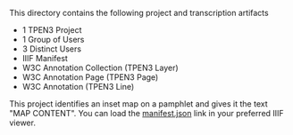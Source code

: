 This directory contains the following project and transcription artifacts

- 1 TPEN3 Project
- 1 Group of Users
- 3 Distinct Users
- IIIF Manifest
- W3C Annotation Collection (TPEN3 Layer)
- W3C Annotation Page (TPEN3 Page)
- W3C Annotation (TPEN3 Line)
  

This project identifies an inset map on a pamphlet and gives it the text "MAP CONTENT".  You can load the [manifest.json](https://static.t-pen.org/fixtures/simple-project/manifest.json) link in your preferred IIIF viewer.